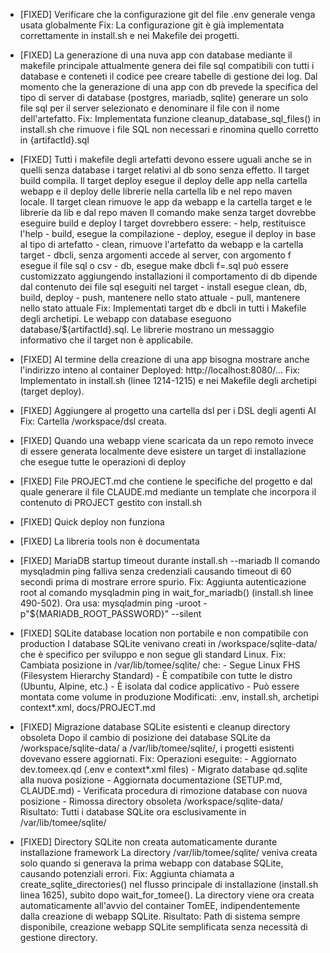 
- [FIXED] Verificare che la configurazione git del file .env generale venga
          usata globalmente
          Fix: La configurazione git è già implementata correttamente in
          install.sh e nei Makefile dei progetti.

- [FIXED] La generazione di una nuva app con database mediante il makefile
          principale attualmente genera dei file sql compatibili con tutti i
          database e conteneti il codice pee creare tabelle di gestione dei log.
          Dal momento che la generazione di una app con db prevede la specifica
          del tipo di server di database (postgres, mariadb, sqlite) generare un
          solo file sql per il server selezionato e denominare il file con il
          nome dell'artefatto.
          Fix: Implementata funzione cleanup_database_sql_files() in install.sh
          che rimuove i file SQL non necessari e rinomina quello corretto in
          {artifactId}.sql

- [FIXED] Tutti i makefile degli artefatti devono essere uguali anche se in
          quelli senza database i target relativi al db sono senza effetto.
          Il target build compila. Il target deploy esegue il deploy delle app
          nella cartella webapp e il deploy delle librerie nella cartella lib
          e nel repo maven locale.
          Il target clean rimuove le app da webapp e la cartella target e le
          librerie da lib e dal repo maven
          Il comando make senza target dovrebbe eseguire build e deploy
          I target dovrebbero essere:
          - help,   restituisce l'help
          - build,  esegue la compilazione
          - deploy, esegue il deploy in base al tipo di artefatto
          - clean,  rimuove l'artefatto da webapp e la cartella target
          - dbcli,  senza argomenti accede al server, con argomento f esegue
                    il file sql o csv
          - db,     esegue make dbcli f=<artefatto>.sql
                    può essere customizzato aggiungendo installazioni
                    il comportamento di db dipende dal contenuto dei file sql
                    eseguiti nel target
          - install esegue clean, db, build, deploy
          - push,   mantenere nello stato attuale
          - pull,   mantenere nello stato attuale
          Fix: Implementati target db e dbcli in tutti i Makefile degli archetipi.
          Le webapp con database eseguono database/${artifactId}.sql.
          Le librerie mostrano un messaggio informativo che il target non è
          applicabile.

- [FIXED] Al termine della creazione di una app bisogna mostrare
          anche l'indirizzo inteno al container Deployed:
          http://localhost:8080/...
          Fix: Implementato in install.sh (linee 1214-1215) e nei Makefile
          degli archetipi (target deploy).

- [FIXED] Aggiungere al progetto una cartella dsl
          per i DSL degli agenti AI
          Fix: Cartella /workspace/dsl creata.

- [FIXED] Quando una webapp viene scaricata da un repo remoto invece di essere
          generata localmente deve esistere un target di installazione che
          esegue tutte le operazioni di deploy

- [FIXED] File PROJECT.md che contiene le specifiche del progetto e dal quale
          generare il file CLAUDE.md mediante un template che incorpora il
          contenuto di PROJECT gestito con install.sh

- [FIXED] Quick deploy non funziona

- [FIXED] La libreria tools non è documentata

- [FIXED] MariaDB startup timeout durante install.sh --mariadb
          Il comando mysqladmin ping falliva senza credenziali causando timeout
          di 60 secondi prima di mostrare errore spurio.
          Fix: Aggiunta autenticazione root al comando mysqladmin ping in
          wait_for_mariadb() (install.sh linee 490-502). Ora usa:
          mysqladmin ping -uroot -p"${MARIADB_ROOT_PASSWORD}" --silent

- [FIXED] SQLite database location non portabile e non compatibile con production
          I database SQLite venivano creati in /workspace/sqlite-data/ che è
          specifico per sviluppo e non segue gli standard Linux.
          Fix: Cambiata posizione in /var/lib/tomee/sqlite/ che:
          - Segue Linux FHS (Filesystem Hierarchy Standard)
          - È compatibile con tutte le distro (Ubuntu, Alpine, etc.)
          - È isolata dal codice applicativo
          - Può essere montata come volume in produzione
          Modificati: .env, install.sh, archetipi context*.xml, docs/PROJECT.md

- [FIXED] Migrazione database SQLite esistenti e cleanup directory obsoleta
          Dopo il cambio di posizione dei database SQLite da /workspace/sqlite-data/
          a /var/lib/tomee/sqlite/, i progetti esistenti dovevano essere aggiornati.
          Fix: Operazioni eseguite:
          - Aggiornato dev.tomeex.qd (.env e context*.xml files)
          - Migrato database qd.sqlite alla nuova posizione
          - Aggiornata documentazione (SETUP.md, CLAUDE.md)
          - Verificata procedura di rimozione database con nuova posizione
          - Rimossa directory obsoleta /workspace/sqlite-data/
          Risultato: Tutti i database SQLite ora esclusivamente in /var/lib/tomee/sqlite/

- [FIXED] Directory SQLite non creata automaticamente durante installazione framework
          La directory /var/lib/tomee/sqlite/ veniva creata solo quando si generava
          la prima webapp con database SQLite, causando potenziali errori.
          Fix: Aggiunta chiamata a create_sqlite_directories() nel flusso principale
          di installazione (install.sh linea 1625), subito dopo wait_for_tomee().
          La directory viene ora creata automaticamente all'avvio del container TomEE,
          indipendentemente dalla creazione di webapp SQLite.
          Risultato: Path di sistema sempre disponibile, creazione webapp SQLite
          semplificata senza necessità di gestione directory.
